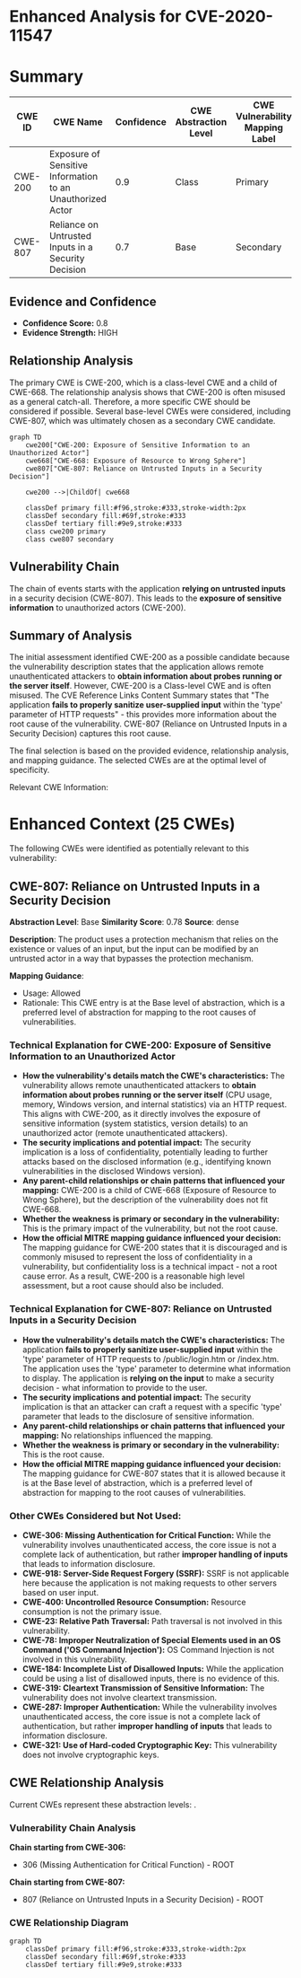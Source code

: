 # Enhanced Analysis for CVE-2020-11547

# Summary
| CWE ID | CWE Name | Confidence | CWE Abstraction Level | CWE Vulnerability Mapping Label | CWE-Vulnerability Mapping Notes |
|---|---|---|---|---|---|
| CWE-200 | Exposure of Sensitive Information to an Unauthorized Actor | 0.9 | Class | Primary | Discouraged |
| CWE-807 | Reliance on Untrusted Inputs in a Security Decision | 0.7 | Base | Secondary | Allowed |

## Evidence and Confidence

*   **Confidence Score:** 0.8
*   **Evidence Strength:** HIGH

## Relationship Analysis
The primary CWE is CWE-200, which is a class-level CWE and a child of CWE-668. The relationship analysis shows that CWE-200 is often misused as a general catch-all. Therefore, a more specific CWE should be considered if possible. Several base-level CWEs were considered, including CWE-807, which was ultimately chosen as a secondary CWE candidate.

```mermaid
graph TD
    cwe200["CWE-200: Exposure of Sensitive Information to an Unauthorized Actor"]
    cwe668["CWE-668: Exposure of Resource to Wrong Sphere"]
    cwe807["CWE-807: Reliance on Untrusted Inputs in a Security Decision"]

    cwe200 -->|ChildOf| cwe668
    
    classDef primary fill:#f96,stroke:#333,stroke-width:2px
    classDef secondary fill:#69f,stroke:#333
    classDef tertiary fill:#9e9,stroke:#333
    class cwe200 primary
    class cwe807 secondary
```

## Vulnerability Chain
The chain of events starts with the application **relying on untrusted inputs** in a security decision (CWE-807). This leads to the **exposure of sensitive information** to unauthorized actors (CWE-200).

## Summary of Analysis
The initial assessment identified CWE-200 as a possible candidate because the vulnerability description states that the application allows remote unauthenticated attackers to **obtain information about probes running or the server itself**. However, CWE-200 is a Class-level CWE and is often misused. The CVE Reference Links Content Summary states that "The application **fails to properly sanitize user-supplied input** within the 'type' parameter of HTTP requests" - this provides more information about the root cause of the vulnerability. CWE-807 (Reliance on Untrusted Inputs in a Security Decision) captures this root cause.

The final selection is based on the provided evidence, relationship analysis, and mapping guidance. The selected CWEs are at the optimal level of specificity.

Relevant CWE Information:

# Enhanced Context (25 CWEs)
The following CWEs were identified as potentially relevant to this vulnerability:

## CWE-807: Reliance on Untrusted Inputs in a Security Decision
**Abstraction Level**: Base
**Similarity Score**: 0.78
**Source**: dense

**Description**:
The product uses a protection mechanism that relies on the existence or values of an input, but the input can be modified by an untrusted actor in a way that bypasses the protection mechanism.

**Mapping Guidance**:
- Usage: Allowed
- Rationale: This CWE entry is at the Base level of abstraction, which is a preferred level of abstraction for mapping to the root causes of vulnerabilities.

### Technical Explanation for CWE-200: Exposure of Sensitive Information to an Unauthorized Actor
*   **How the vulnerability's details match the CWE's characteristics:** The vulnerability allows remote unauthenticated attackers to **obtain information about probes running or the server itself** (CPU usage, memory, Windows version, and internal statistics) via an HTTP request. This aligns with CWE-200, as it directly involves the exposure of sensitive information (system statistics, version details) to an unauthorized actor (remote unauthenticated attackers).
*   **The security implications and potential impact:** The security implication is a loss of confidentiality, potentially leading to further attacks based on the disclosed information (e.g., identifying known vulnerabilities in the disclosed Windows version).
*   **Any parent-child relationships or chain patterns that influenced your mapping:** CWE-200 is a child of CWE-668 (Exposure of Resource to Wrong Sphere), but the description of the vulnerability does not fit CWE-668.
*   **Whether the weakness is primary or secondary in the vulnerability:** This is the primary impact of the vulnerability, but not the root cause.
*   **How the official MITRE mapping guidance influenced your decision:** The mapping guidance for CWE-200 states that it is discouraged and is commonly misused to represent the loss of confidentiality in a vulnerability, but confidentiality loss is a technical impact - not a root cause error. As a result, CWE-200 is a reasonable high level assessment, but a root cause should also be included.

### Technical Explanation for CWE-807: Reliance on Untrusted Inputs in a Security Decision
*   **How the vulnerability's details match the CWE's characteristics:** The application **fails to properly sanitize user-supplied input** within the 'type' parameter of HTTP requests to /public/login.htm or /index.htm. The application uses the 'type' parameter to determine what information to display. The application is **relying on the input** to make a security decision - what information to provide to the user.
*   **The security implications and potential impact:** The security implication is that an attacker can craft a request with a specific 'type' parameter that leads to the disclosure of sensitive information.
*   **Any parent-child relationships or chain patterns that influenced your mapping:** No relationships influenced the mapping.
*   **Whether the weakness is primary or secondary in the vulnerability:** This is the root cause.
*   **How the official MITRE mapping guidance influenced your decision:** The mapping guidance for CWE-807 states that it is allowed because it is at the Base level of abstraction, which is a preferred level of abstraction for mapping to the root causes of vulnerabilities.

### Other CWEs Considered but Not Used:
*   **CWE-306: Missing Authentication for Critical Function:** While the vulnerability involves unauthenticated access, the core issue is not a complete lack of authentication, but rather **improper handling of inputs** that leads to information disclosure.
*   **CWE-918: Server-Side Request Forgery (SSRF):** SSRF is not applicable here because the application is not making requests to other servers based on user input.
*   **CWE-400: Uncontrolled Resource Consumption:** Resource consumption is not the primary issue.
*   **CWE-23: Relative Path Traversal:** Path traversal is not involved in this vulnerability.
*   **CWE-78: Improper Neutralization of Special Elements used in an OS Command ('OS Command Injection'):** OS Command Injection is not involved in this vulnerability.
*   **CWE-184: Incomplete List of Disallowed Inputs:** While the application could be using a list of disallowed inputs, there is no evidence of this.
*   **CWE-319: Cleartext Transmission of Sensitive Information:** The vulnerability does not involve cleartext transmission.
*   **CWE-287: Improper Authentication:** While the vulnerability involves unauthenticated access, the core issue is not a complete lack of authentication, but rather **improper handling of inputs** that leads to information disclosure.
*   **CWE-321: Use of Hard-coded Cryptographic Key:** This vulnerability does not involve cryptographic keys.


## CWE Relationship Analysis

Current CWEs represent these abstraction levels: .


### Vulnerability Chain Analysis

**Chain starting from CWE-306:**
- 306 (Missing Authentication for Critical Function) - ROOT


**Chain starting from CWE-807:**
- 807 (Reliance on Untrusted Inputs in a Security Decision) - ROOT



### CWE Relationship Diagram

```mermaid
graph TD
    classDef primary fill:#f96,stroke:#333,stroke-width:2px
    classDef secondary fill:#69f,stroke:#333
    classDef tertiary fill:#9e9,stroke:#333
```